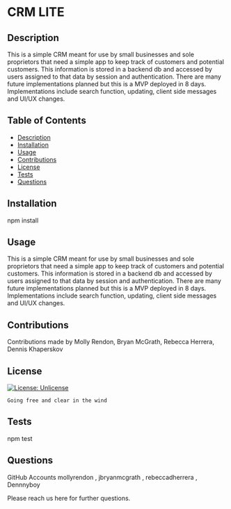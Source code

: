 # CRM LITE

  ## Description 
  This is a simple CRM meant for use by small businesses and sole proprietors that need a simple app to keep track of customers and potential customers. This information is stored in a backend db and accessed by users assigned to that data by session and authentication. There are many future implementations planned but this is a MVP deployed in 8 days. Implementations include search function, updating, client side messages and UI/UX changes. 
  
  
  ## Table of Contents 
  
  * [Description](#description)
  * [Installation](#installation)
  * [Usage](#usage)
  * [Contributions](#contributions)
  * [License](#license)
  * [Tests](#tests)
  * [Questions](#questions)
  
  
  ## Installation
  npm install
  
  
  ## Usage 
  
 This is a simple CRM meant for use by small businesses and sole proprietors that need a simple app to keep track of customers and potential customers. This information is stored in a backend db and accessed by users assigned to that data by session and authentication. There are many future implementations planned but this is a MVP deployed in 8 days. Implementations include search function, updating, client side messages and UI/UX changes.
  
  
  
  ## Contributions
  
  Contributions made by Molly Rendon, Bryan McGrath, Rebecca Herrera, Dennis Khaperskov
  
  
   ## License

  [![License: Unlicense](https://img.shields.io/badge/license-Unlicense-blue.svg)](http://unlicense.org/)
    
    Going free and clear in the wind
  
  

  ## Tests
  
  npm test

  ##  Questions 
  GitHub Accounts
  mollyrendon , jbryanmcgrath , rebeccadherrera , Dennnyboy
  
  Please reach us here for further questions. 
